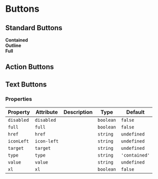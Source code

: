 # Buttons

## Standard Buttons

<section class="mds">
  <div class="flex flex-row flex-nowrap justify-between mt-10">
    <div style="width: 47%;">
      <strong>Contained</strong>
      <div class="my-5">
        <mx-button value="button" />
      </div>
      <div class="my-5">
        <mx-button value="Disabled button" disabled />
      </div>
      <div class="my-5">
        <mx-button value="XL button" xl />
      </div>
      <div class="my-5">
        <mx-button value="XL Disabled button" disabled xl />
      </div>
       <div class="my-5">
        <mx-button value="Button as Link" href="https://google.com" target="_blank" />
      </div>
    </div>
    <div style="width: 47%;">
      <strong>Outline</strong>
      <div class="my-5">
        <mx-button value="Outlined button" type="outlined" />
      </div>
      <div class="my-5">
        <mx-button value="Outlined button" type="outlined" disabled />
      </div>
      <div class="my-5">
        <mx-button value="XL outlined button" type="outlined" xl />
      </div>
      <div class="my-5">
        <mx-button value="XL outlined Disabled" type="outlined" disabled xl />
      </div>
      <div class="my-5">
        <mx-button value="Button as Link" type="outlined" href="https://google.com" target="_blank" />
      </div>
    </div>
  </div>
  <div>
    <strong>Full</strong>
    <div class="my-5">
      <mx-button value="button" full />
    </div>
    <div class="my-5">
      <mx-button value="XL button" xl full />
    </div>
    <div class="my-5">
      <mx-button value="Outlined button" type="outlined" full />
    </div>
    <div class="my-5">
      <mx-button value="Outlined button" type="outlined" full xl />
    </div>
  </div>
</section>

## Action Buttons

<section class="mds">
  <div class="my-5">
    <mx-button value="button" type="action" />
  </div>
  <div class="my-5">
    <mx-button value="button with icon" type="action" icon-left="ph-apple-logo" />
  </div>
  <div class="my-5">
    <mx-button value="disabled" type="action" disabled />
  </div>
</section>

## Text Buttons

<section class="mds">
  <div class="my-5">
    <mx-button value="button" type="text" />
  </div>
  <div class="my-5">
    <mx-button value="button with icon" type="text" icon-left="ph-apple-logo" />
  </div>
  <div class="my-5">
    <mx-button value="disabled" type="text" disabled />
  </div>
</section>

### Properties

| Property   | Attribute   | Description | Type      | Default       |
| ---------- | ----------- | ----------- | --------- | ------------- |
| `disabled` | `disabled`  |             | `boolean` | `false`       |
| `full`     | `full`      |             | `boolean` | `false`       |
| `href`     | `href`      |             | `string`  | `undefined`   |
| `iconLeft` | `icon-left` |             | `string`  | `undefined`   |
| `target`   | `target`    |             | `string`  | `undefined`   |
| `type`     | `type`      |             | `string`  | `'contained'` |
| `value`    | `value`     |             | `string`  | `undefined`   |
| `xl`       | `xl`        |             | `boolean` | `false`       |

